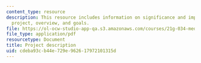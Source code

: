 ```yaml
---
content_type: resource
description: This resource includes information on significance and importance of
  project, overview, and goals.
file: https://ol-ocw-studio-app-qa.s3.amazonaws.com/courses/21g-034-media-education-and-the-marketplace-fall-2005/cdeba93cb44e729e962617972101315d_MIT21G_034F05_openkenya.pdf
file_type: application/pdf
resourcetype: Document
title: Project description
uid: cdeba93c-b44e-729e-9626-17972101315d
---
```

